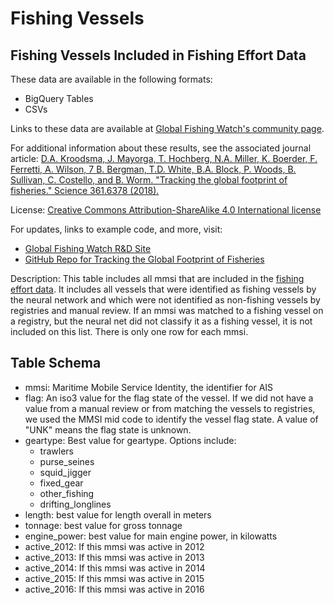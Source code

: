 # Fishing Vessels

## Fishing Vessels Included in Fishing Effort Data

These data are available in the following formats:
 - BigQuery Tables
 - CSVs

Links to these data are available at [Global Fishing Watch's community page](https://globalfishingwatch.force.com/gfw/s/data_download).

For additional information about these results, see the associated journal article: [D.A. Kroodsma, J. Mayorga, T. Hochberg, N.A. Miller, K. Boerder, F. Ferretti, A. Wilson, 7 B. Bergman, T.D. White, B.A. Block, P. Woods, B. Sullivan, C. Costello, and B. Worm. "Tracking the global footprint of fisheries." Science 361.6378 (2018).](http://science.sciencemag.org/cgi/doi/10.1126/science.aao1118)

License: [Creative Commons Attribution-ShareAlike 4.0 International license](https://creativecommons.org/licenses/by-sa/4.0/)

For updates, links to example code, and more, visit:

 - [Global Fishing Watch R&D Site](globalfishingwatch.io/global-footprint-of-fisheries.html)
 - [GitHub Repo for Tracking the Global Footprint of Fisheries](GitHub.com/globalfishingwatch/tracking-global-footprint-of-fisheries)

Description: This table includes all mmsi that are included in the [fishing effort data](https://github.com/GlobalFishingWatch/global-footprint-of-fisheries/blob/master/data_documentation/fishing_effort.md). It includes all vessels that were identified as fishing vessels by the neural network and which were not identified as non-fishing vessels by registries and manual review. If an mmsi was matched to a fishing vessel on a registry, but the neural net did not classify it as a fishing vessel, it is not included on this list. There is only one row for each mmsi. 

## Table Schema
 - mmsi: Maritime Mobile Service Identity, the identifier for AIS
 - flag: An iso3 value for the flag state of the vessel. If we did not have a value from a manual review or from matching the vessels to registries, we used the MMSI mid code to identify the vessel flag state. A value of "UNK" means the flag state is unknown. 
 - geartype: Best value for geartype. Options include:
   - trawlers
   - purse_seines
   - squid_jigger
   - fixed_gear
   - other_fishing
   - drifting_longlines
 - length: best value for length overall in meters
 - tonnage: best value for gross tonnage
 - engine_power: best value for main engine power, in kilowatts
 - active_2012: If this mmsi was active in 2012
 - active_2013: If this mmsi was active in 2013
 - active_2014: If this mmsi was active in 2014
 - active_2015: If this mmsi was active in 2015
 - active_2016: If this mmsi was active in 2016

